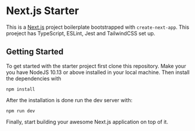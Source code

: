 # Next.js Starter
This is a [Next.js](https://nextjs.org/) project boilerplate bootstrapped with `create-next-app`. This proeject has TypeScript, ESLint, Jest and TailwindCSS set up.

## Getting Started

To get started with the starter project first clone this repository. Make your you have NodeJS 10.13 or above installed in your local machine. Then install the dependencies with
```
npm install
```
After the installation is done run the dev server with:
```
npm run dev
```
Finally, start building your awesome Next.js application on top of it.

